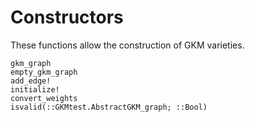 # Constructors

These functions allow the construction of GKM varieties.

```@docs
gkm_graph
empty_gkm_graph
add_edge!
initialize!
convert_weights
isvalid(::GKMtest.AbstractGKM_graph; ::Bool)
```